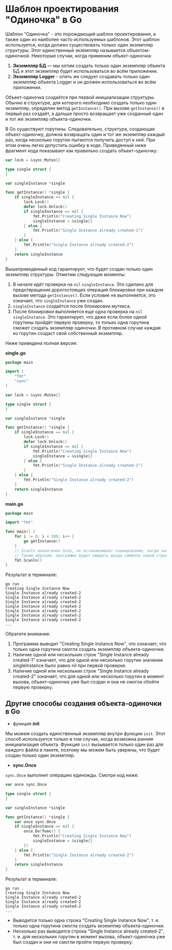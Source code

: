 # Шаблон проектирования "Одиночка" в Go

Шаблон "Одиночка" - это порождающий шаблон проектирования, а также один из наиболее
часто используемых шаблонов. Этот шаблон используется, когда должен существовать
только один экземпляр структуры. Этот единственный экземпляр называется 
объектом-одиночкой. Некоторые случаи, когда применим объект-одиночка:

1. **Экземпляр БД** — мы хотим создать только один экземпляр объекта БД и этот экземпляр 
   будет использоваться во всём приложении.
2. **Экземпляр Logger** - опять же следует создавать только один экземпляр объекта
   Logger и он должен использоваться во всём приложении.

Объект-одиночка создаётся при первой инициализации структуры. Обычно в структуре,
для которого необходимо создать только один экземпляр, определен метод 
`getInstance()`. При вызове `getInstance()` в первый раз создаёт, а дальше просто
возвращает уже созданный один и тот же экземпляр объекта-одиночки.

В Go существуют горутины. Следовательно, структура, создающая объект-одиночку,
должна возвращать один и тот же экземпляр каждый раз, когда несколько горутин 
пытаются получить доступ к ней. При этом очень легко допустить ошибку в коде.
Приведенный ниже фрагмент кода показывает как правильно создать объект-одиночку:

```go
var lock = &sync.Mutex{}

type single struct {
}

var singleInstance *single

func getInstance() *single {
    if singleInstance == nil {
        lock.Lock()
        defer lock.Unlock()
        if singleInstance == nil {
            fmt.Println("Creating Single Instance Now")
            singleInstance = &single{}
        } else {
            fmt.Println("Single Instance already created-1")
        }
    } else {
        fmt.Println("Single Instance already created-2")
    }
    return singleInstance
}
```

Вышеприведенный код гарантирует, что будет создан только один экземпляр 
структуры. Отметим следующие моменты:

1. В начале идёт проверка на `nil` `singleInstance`. Это сделано для предотвращения
   дорогостоящих операций блокировки при каждом вызове метода `getInstance()`. 
   Если условие не выполняется, это означает, что `singleInstance` уже создан.
2. `singleInstance` создаётся после блокировки мутекса.
3. После блокировки выполняется еще одна проверка на `nil` `singleInstance`. Это 
   гарантирует, что даже если более одной горутины пройдёт первую проверку,
   то только одна горутина сможет создать экземпляр одиночки. В противном случае
   каждая из горутин создаст свой собственный экземпляр.
   
Ниже приведена полная версия:

**single.go**

```go
package main

import (
    "fmt"
    "sync"
)

var lock = &sync.Mutex{}

type single struct {
}

var singleInstance *single

func getInstance() *single {
    if singleInstance == nil {
        lock.Lock()
        defer lock.Unlock()
        if singleInstance == nil {
            fmt.Println("Creating Single Instance Now")
            singleInstance = &single{}
        } else {
            fmt.Println("Single Instance already created-1")
        }
    } else {
        fmt.Println("Single Instance already created-2")
    }
    return singleInstance
}
```

**main.go**

```go
package main

import "fmt"

func main() {
    for i := 0; i < 100; i++ {
        go getInstance()
    }
    // Scanln аналогичен Scan, но останавливает сканирование, когда находит символ новой строки,
    // Таким образом, программа будет ожидать ввода символа новой строки и только после этого завершит работу
    fmt.Scanln()
}
```

Результат в терминале:
```shell
go run .
Creating Single Instance Now
Single Instance already created-2
Single Instance already created-2
Single Instance already created-2
Single Instance already created-2
Single Instance already created-2
Single Instance already created-2
Single Instance already created-2
...
```

Обратите внимание:

1. Программа выводит "Creating Single Instance Now", что означает, что только 
   одна горутина смогла создать экземпляр объекта-одиночки.
2. Наличие одной или нескольких строк "Single Instance already created-1" означает, 
   что для одной или несколько горутин значение singleInstance было равно nil при первой проверке.
3. Наличие одной или нескольких строк "Single Instance already created-2" означает,
   что для одной или несколько горутин в момент вызова, объект-одиночка уже был
   создан и она не смогла обойти первую проверку.
   
## Другие способы создания объекта-одиночки в Go

* функция **init**

Мы можем создать единственный экземпляр внутри функции `init`. Этот способ 
используется только в том случае, когда возможна ранняя инициализация объекта.
Функция `init` вызывается только один раз для каждого файла в пакете, поэтому
мы можем быть уверены, что будет создан только один экземпляр.

* **sync.Once**

`sync.Once` выполнит операцию единожды. Смотри код ниже:

```go
var once sync.Once

type single struct {
}

var singleInstance *single

func getInstance() *single {
    var once sync.Once
    if singleInstance == nil {
        once.Do(func() {
            fmt.Println("Creating Single Instance Now")
            singleInstance = &single{}
        })
    } else {
        fmt.Println("Single Instance already created-2")
    }
    return singleInstance
}
```

Результат в терминале:

```shell
go run .
Creating Single Instance Now
Single Instance already created-2
Single Instance already created-2
Single Instance already created-2
...
```

* Выводится только одна строка "Creating Single Instance Now", т. е. только
  одна горутина смогла создать экземпляр объекта-одиночки.
* Несколько раз выводится строка "Single Instance already created-2", т. е. для
  нескольких горутин в момент вызова, объект-одиночка уже был создан и они не 
  смогли пройти первую проверку.
